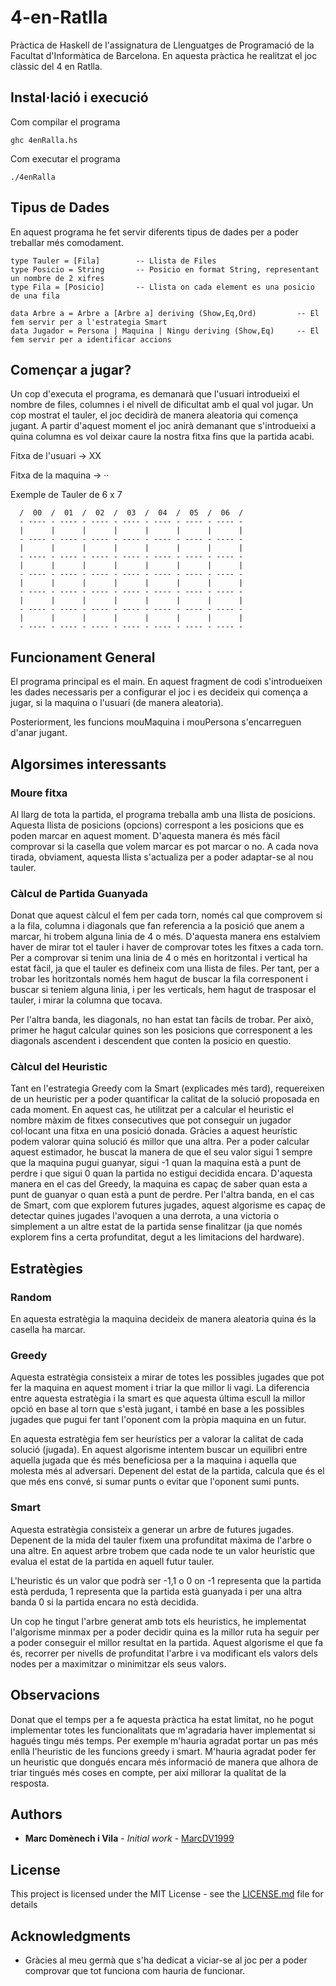 # 4-en-Ratlla
Pràctica de Haskell de l'assignatura de Llenguatges de Programació de la Facultat d'Informàtica de Barcelona. En aquesta pràctica he realitzat el joc clàssic del 4 en Ratlla.


## Instal·lació i execució

Com compilar el programa

```
ghc 4enRalla.hs
```

Com executar el programa

```
./4enRalla
```

## Tipus de Dades

En aquest programa he fet servir diferents tipus de dades per a poder treballar més comodament.

```
type Tauler = [Fila]        -- Llista de Files
type Posicio = String       -- Posicio en format String, representant un nombre de 2 xifres
type Fila = [Posicio]       -- Llista on cada element es una posicio de una fila

data Arbre a = Arbre a [Arbre a] deriving (Show,Eq,Ord)         -- El fem servir per a l'estrategia Smart
data Jugador = Persona | Maquina | Ningu deriving (Show,Eq)     -- El fem servir per a identificar accions
```

## Començar a jugar?

Un cop d'executa el programa, es demanarà que l'usuari introdueixi el nombre de files, columnes i el nivell de dificultat amb el qual vol jugar. Un cop mostrat el tauler, el joc decidirà de manera aleatoria qui comença jugant. A partir d'aquest moment el joc anirà demanant que s'introdueixi a quina columna es vol deixar caure la nostra fitxa fins que la partida acabi.

Fitxa de l'usuari -> XX

Fitxa de la maquina -> ··

Exemple de Tauler de 6 x 7

```
  /  00  /  01  /  02  /  03  /  04  /  05  /  06  /
  - ---- - ---- - ---- - ---- - ---- - ---- - ---- -
  |      |      |      |      |      |      |      |
  - ---- - ---- - ---- - ---- - ---- - ---- - ---- -
  |      |      |      |      |      |      |      |
  - ---- - ---- - ---- - ---- - ---- - ---- - ---- -
  |      |      |      |      |      |      |      |
  - ---- - ---- - ---- - ---- - ---- - ---- - ---- -
  |      |      |      |      |      |      |      |
  - ---- - ---- - ---- - ---- - ---- - ---- - ---- -
  |      |      |      |      |      |      |      |
  - ---- - ---- - ---- - ---- - ---- - ---- - ---- -
  |      |      |      |      |      |      |      |
  - ---- - ---- - ---- - ---- - ---- - ---- - ---- -
```

## Funcionament General

El programa principal es el main. En aquest fragment de codi s'introdueixen les dades necessaris per a configurar el joc i es decideix qui comença a jugar, si la maquina o l'usuari (de manera aleatoria).

Posteriorment, les funcions mouMaquina i mouPersona s'encarreguen d'anar jugant.


## Algorsimes interessants

### Moure fitxa
Al llarg de tota la partida, el programa treballa amb una llista de posicions. Aquesta llista de posicions (opcions) correspont a les posicions que es poden marcar en aquest moment. D'aquesta manera és més fàcil comprovar si la casella que volem marcar es pot marcar o no. A cada nova tirada, obviament, aquesta llista s'actualiza per a poder adaptar-se al nou tauler.


### Càlcul de Partida Guanyada

Donat que aquest càlcul el fem per cada torn, només cal que comprovem si a la fila, columna i diagonals que fan referencia a la posició que anem a marcar, hi trobem alguna linia de 4 o més. D'aquesta manera ens estalviem haver de mirar tot el tauler i haver de comprovar totes les fitxes a cada torn. Per a comprovar si tenim una linia de 4 o més en horitzontal i vertical ha estat fàcil, ja que el tauler es defineix com una llista de files. Per tant, per a trobar les horitzontals només hem hagut de buscar la fila corresponent i buscar si teniem alguna linia, i per les verticals, hem hagut de trasposar el tauler, i mirar la columna que tocava.

Per l'altra banda, les diagonals, no han estat tan fàcils de trobar. Per això, primer he hagut calcular quines son les posicions que corresponent a les diagonals ascendent i descendent que conten la posicio en questio.

### Càlcul del Heuristic

Tant en l'estrategia Greedy com la Smart (explicades més tard), requereixen de un heuristic per a poder quantificar la calitat de la solució proposada en cada moment. En aquest cas, he utilitzat per a calcular el  heuristic el nombre màxim de fitxes consecutives que pot conseguir un jugador col·locant una fitxa en una posició donada. Gràcies a aquest heurístic podem valorar quina solució és millor que una altra. Per a poder calcular aquest estimador, he buscat la manera de que el seu valor sigui 1 sempre que la maquina pugui guanyar, sigui -1 quan la maquina està a punt de perdre i que sigui 0 quan la partida no estigui decidida encara. D'aquesta manera en el cas del Greedy, la maquina es capaç de saber quan esta a punt de guanyar o quan està a punt de perdre. Per l'altra banda, en el cas de Smart, com que explorem futures jugades, aquest algorisme es capaç de detectar quines jugades l'avoquen a una derrota, a una victoria o simplement a un altre estat de la partida sense finalitzar (ja que només explorem fins a certa profunditat, degut a les limitacions del hardware).
 

## Estratègies

### Random

En aquesta estratègia la maquina decideix de manera aleatoria quina és la casella ha marcar. 

### Greedy

Aquesta estratègia consisteix a mirar de totes les possibles jugades que pot fer la maquina en aquest moment i triar la que millor li vagi. La diferencia entre aquesta estratègia i la smart es que aquesta última escull la millor opció en base al torn que s'està jugant, i també en base a les possibles jugades que pugui fer tant l'oponent com la pròpia maquina en un futur. 

En aquesta estratègia fem ser heurístics per a valorar la calitat de cada solució (jugada). En aquest algorisme intentem buscar un equilibri entre aquella jugada que és més beneficiosa per a la maquina i aquella que molesta més al adversari. Depenent del estat de la partida, calcula que és el que més ens convé, si sumar punts o evitar que l'oponent sumi punts.


### Smart

Aquesta estratègia consisteix a generar un arbre de futures jugades. Depenent de la mida del tauler fixem una profunditat màxima de l'arbre o una altre. En aquest arbre trobem que cada node te un valor heuristic que evalua el estat de la partida en aquell futur tauler. 

L'heuristic és un valor que podrà ser -1,1 o 0 on -1 representa que la partida està perduda, 1 representa que la partida està guanyada i per una altra banda 0 si la partida encara no està decidida. 

Un cop he tingut l'arbre generat amb tots els heuristics, he implementat l'algorisme minmax per a poder decidir quina es la millor ruta ha seguir per a poder conseguir el millor resultat en la partida. Aquest algorisme el que fa és, recorrer per nivells de profunditat l'arbre i va modificant els valors dels nodes per a maximitzar o minimitzar els seus valors.

## Observacions

Donat que el temps per a fe aquesta pràctica ha estat limitat, no he pogut implementar totes les funcionalitats que m'agradaria haver implementat si hagués tingu més temps. Per exemple m'hauria agradat portar un pas més enllà l'heuristic de les funcions greedy i smart. M'hauria agradat poder fer un heuristic que dongués encara més informació de manera que alhora de triar tingués més coses en compte, per així millorar la qualitat de la resposta.



## Authors

* **Marc Domènech i Vila** - *Initial work* - [MarcDV1999](https://github.com/MarcDV1999)

## License

This project is licensed under the MIT License - see the [LICENSE.md](LICENSE.md) file for details

## Acknowledgments

* Gràcies al meu germà que s'ha dedicat a viciar-se al joc per a poder comprovar que tot funciona com hauria de funcionar.

